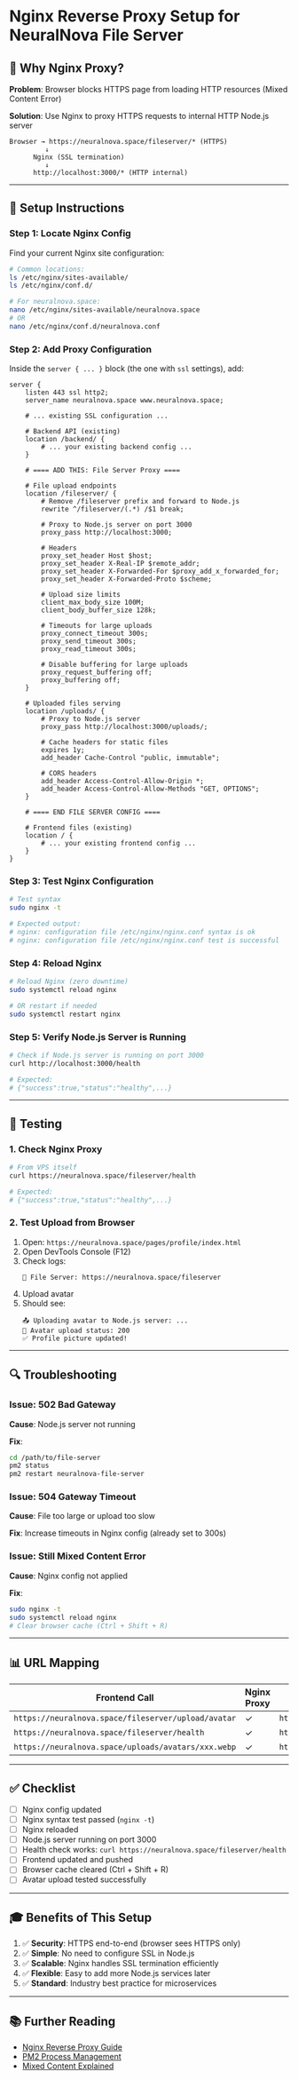 # Nginx Reverse Proxy Setup for NeuralNova File Server

## 🎯 Why Nginx Proxy?

**Problem**: Browser blocks HTTPS page from loading HTTP resources (Mixed Content Error)

**Solution**: Use Nginx to proxy HTTPS requests to internal HTTP Node.js server

```
Browser → https://neuralnova.space/fileserver/* (HTTPS)
         ↓
      Nginx (SSL termination)
         ↓
      http://localhost:3000/* (HTTP internal)
```

---

## 📝 Setup Instructions

### Step 1: Locate Nginx Config

Find your current Nginx site configuration:

```bash
# Common locations:
ls /etc/nginx/sites-available/
ls /etc/nginx/conf.d/

# For neuralnova.space:
nano /etc/nginx/sites-available/neuralnova.space
# OR
nano /etc/nginx/conf.d/neuralnova.conf
```

### Step 2: Add Proxy Configuration

Inside the `server { ... }` block (the one with `ssl` settings), add:

```nginx
server {
    listen 443 ssl http2;
    server_name neuralnova.space www.neuralnova.space;
    
    # ... existing SSL configuration ...
    
    # Backend API (existing)
    location /backend/ {
        # ... your existing backend config ...
    }
    
    # ==== ADD THIS: File Server Proxy ====
    
    # File upload endpoints
    location /fileserver/ {
        # Remove /fileserver prefix and forward to Node.js
        rewrite ^/fileserver/(.*) /$1 break;
        
        # Proxy to Node.js server on port 3000
        proxy_pass http://localhost:3000;
        
        # Headers
        proxy_set_header Host $host;
        proxy_set_header X-Real-IP $remote_addr;
        proxy_set_header X-Forwarded-For $proxy_add_x_forwarded_for;
        proxy_set_header X-Forwarded-Proto $scheme;
        
        # Upload size limits
        client_max_body_size 100M;
        client_body_buffer_size 128k;
        
        # Timeouts for large uploads
        proxy_connect_timeout 300s;
        proxy_send_timeout 300s;
        proxy_read_timeout 300s;
        
        # Disable buffering for large uploads
        proxy_request_buffering off;
        proxy_buffering off;
    }
    
    # Uploaded files serving
    location /uploads/ {
        # Proxy to Node.js server
        proxy_pass http://localhost:3000/uploads/;
        
        # Cache headers for static files
        expires 1y;
        add_header Cache-Control "public, immutable";
        
        # CORS headers
        add_header Access-Control-Allow-Origin *;
        add_header Access-Control-Allow-Methods "GET, OPTIONS";
    }
    
    # ==== END FILE SERVER CONFIG ====
    
    # Frontend files (existing)
    location / {
        # ... your existing frontend config ...
    }
}
```

### Step 3: Test Nginx Configuration

```bash
# Test syntax
sudo nginx -t

# Expected output:
# nginx: configuration file /etc/nginx/nginx.conf syntax is ok
# nginx: configuration file /etc/nginx/nginx.conf test is successful
```

### Step 4: Reload Nginx

```bash
# Reload Nginx (zero downtime)
sudo systemctl reload nginx

# OR restart if needed
sudo systemctl restart nginx
```

### Step 5: Verify Node.js Server is Running

```bash
# Check if Node.js server is running on port 3000
curl http://localhost:3000/health

# Expected:
# {"success":true,"status":"healthy",...}
```

---

## 🧪 Testing

### 1. Check Nginx Proxy
```bash
# From VPS itself
curl https://neuralnova.space/fileserver/health

# Expected:
# {"success":true,"status":"healthy",...}
```

### 2. Test Upload from Browser

1. Open: `https://neuralnova.space/pages/profile/index.html`
2. Open DevTools Console (F12)
3. Check logs:
   ```
   📁 File Server: https://neuralnova.space/fileserver
   ```
4. Upload avatar
5. Should see:
   ```
   📤 Uploading avatar to Node.js server: ...
   📡 Avatar upload status: 200
   ✅ Profile picture updated!
   ```

---

## 🔍 Troubleshooting

### Issue: 502 Bad Gateway

**Cause**: Node.js server not running

**Fix**:
```bash
cd /path/to/file-server
pm2 status
pm2 restart neuralnova-file-server
```

### Issue: 504 Gateway Timeout

**Cause**: File too large or upload too slow

**Fix**: Increase timeouts in Nginx config (already set to 300s)

### Issue: Still Mixed Content Error

**Cause**: Nginx config not applied

**Fix**:
```bash
sudo nginx -t
sudo systemctl reload nginx
# Clear browser cache (Ctrl + Shift + R)
```

---

## 📊 URL Mapping

| Frontend Call | Nginx Proxy | Node.js Receives |
|--------------|-------------|------------------|
| `https://neuralnova.space/fileserver/upload/avatar` | ✓ | `http://localhost:3000/upload/avatar` |
| `https://neuralnova.space/fileserver/health` | ✓ | `http://localhost:3000/health` |
| `https://neuralnova.space/uploads/avatars/xxx.webp` | ✓ | `http://localhost:3000/uploads/avatars/xxx.webp` |

---

## ✅ Checklist

- [ ] Nginx config updated
- [ ] Nginx syntax test passed (`nginx -t`)
- [ ] Nginx reloaded
- [ ] Node.js server running on port 3000
- [ ] Health check works: `curl https://neuralnova.space/fileserver/health`
- [ ] Frontend updated and pushed
- [ ] Browser cache cleared (Ctrl + Shift + R)
- [ ] Avatar upload tested successfully

---

## 🎓 Benefits of This Setup

1. ✅ **Security**: HTTPS end-to-end (browser sees HTTPS only)
2. ✅ **Simple**: No need to configure SSL in Node.js
3. ✅ **Scalable**: Nginx handles SSL termination efficiently
4. ✅ **Flexible**: Easy to add more Node.js services later
5. ✅ **Standard**: Industry best practice for microservices

---

## 📚 Further Reading

- [Nginx Reverse Proxy Guide](https://docs.nginx.com/nginx/admin-guide/web-server/reverse-proxy/)
- [PM2 Process Management](https://pm2.keymetrics.io/docs/usage/quick-start/)
- [Mixed Content Explained](https://web.dev/what-is-mixed-content/)
